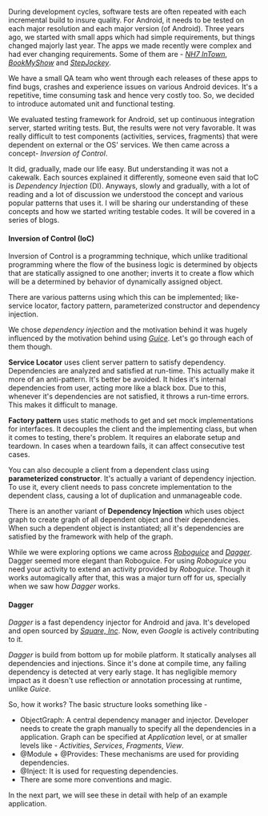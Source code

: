 During development cycles, software tests are often repeated with each incremental build to insure quality. For Android, it needs to be tested on each major resolution and each major version (of Android). Three years ago, we started with small apps which had simple requirements, but things changed majorly last year. The apps we made recently were complex and had ever changing requirements. Some of them are - *[NH7 InTown][1]*, *[BookMyShow][2]* and *[StepJockey][3]*.

We have a small QA team who went through each releases of these apps to find bugs, crashes and experience issues on various Android devices. It's a repetitive, time consuming task and hence very costly too. So, we decided to introduce automated unit and functional testing.

We evaluated testing framework for Android, set up continuous integration server, started writing tests. But, the results were not very favorable. It was really difficult to test components (activities, services, fragments) that were dependent on external or the OS' services. We then came across a concept- *Inversion of Control*.

It did, gradually, made our life easy. But understanding it was not a cakewalk. Each sources explained it differently, someone even said that IoC is *Dependency Injection* (DI). Anyways, slowly and gradually, with a lot of reading and a lot of discussion we understood the concept and various popular patterns that uses it. I will be sharing our understanding of these concepts and how we started writing testable codes. It will be covered in a series of blogs.

#### Inversion of Control (IoC)
Inversion of Control is a programming technique, which unlike traditional programming where the flow of the business logic is determined by objects that are statically assigned to one another; inverts it to create a flow which will be a determined by behavior of dynamically assigned object.

There are various patterns using which this can be implemented; like- service locator, factory pattern, parameterized constructor and dependency injection.

We chose *dependency injection* and the motivation behind it was hugely influenced by the motivation behind using *[Guice][4]*. Let's go through each of them though.

**Service Locator** uses client server pattern to satisfy dependency. Dependencies are analyzed and satisfied at run-time. This actually make it more of an anti-pattern. It's better be avoided. It hides it's internal dependencies from user, acting more like a black box. Due to this, whenever it's dependencies are not satisfied, it throws a run-time errors. This makes it difficult to manage.

**Factory pattern** uses static methods to get and set mock implementations for interfaces. It decouples the client and the implementing class, but when it comes to testing, there's problem. It requires an elaborate setup and teardown. In cases when a teardown fails, it can affect consecutive test cases.

You can also decouple a client from a dependent class using **parameterized constructor**. It's actually a variant of dependency injection. To use it, every client needs to pass concrete implementation to the dependent class, causing a lot of duplication and unmanageable code.

There is an another variant of **Dependency Injection** which uses object graph to create graph of all dependent object and their dependencies. When such a dependent object is instantiated; all it's dependencies are satisfied by the framework with help of the graph.

While we were exploring options we came across *[Roboguice][5]* and *[Dagger][6]*. Dagger seemed more elegant than Roboguice. For using *Roboguice* you need your activity to extend an activity provided by *Roboguice*. Though it works automagically after that, this was a major turn off for us, specially when we saw how *Dagger* works.

#### Dagger
*Dagger* is a fast dependency injector for Android and java. It's developed and open sourced by *[Square, Inc][7]*. Now, even *Google* is actively contributing to it.

*Dagger* is build from bottom up for mobile platform. It statically analyses all dependencies and injections. Since it's done at compile time, any failing dependency is detected at very early stage. It has negligible memory impact as it doesn't use reflection or annotation processing at runtime, unlike *Guice*.

So, how it works? The basic structure looks something like -

* ObjectGraph: A central dependency manager and injector. Developer needs to create the graph manually to specify all the dependencies in a application. Graph can be specified at *Application* level, or at smaller levels like - *Activities*, *Services*, *Fragments*, *View*.
* @Module + @Provides: These mechanisms are used for providing dependencies.
* @Inject: It is used for requesting dependencies.
* There are some more conventions and magic.

In the next part, we will see these in detail with help of an example application.

[1]:http://leftshift.io/nh7-intown-mobile-apps
[2]:http://leftshift.io/bookmyshow-mobile-apps
[3]:http://leftshift.io/stepjockey-android-app
[4]:https://code.google.com/p/google-guice/wiki/Motivation?tm=6
[5]:http://github.com/roboguice/roboguice
[6]:http://square.github.io/dagger/
[7]:https://squareup.com/